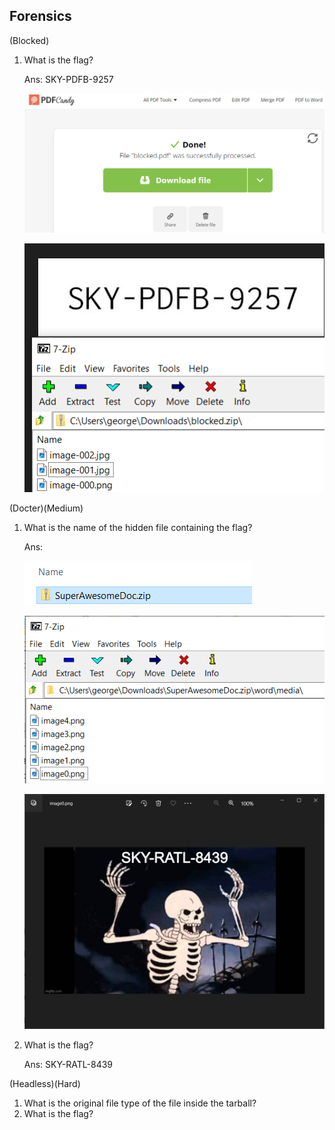 ## Forensics

(Blocked)

1. What is the flag?
    
    Ans: SKY-PDFB-9257
    
    ![Untitled](../Screenshot/Untitled%2075.png)
    
    ![Untitled](../Screenshot/Untitled%2076.png)
    

(Docter)(Medium)

1. What is the name of the hidden file containing the flag?
    
    Ans: 
    
    ![Untitled](../Screenshot/Untitled%2077.png)
    
    ![Untitled](../Screenshot/Untitled%2078.png)
    
    ![Untitled](../Screenshot/Untitled%2079.png)
    
2. What is the flag?
    
    Ans: SKY-RATL-8439
    

(Headless)(Hard)

1. What is the original file type of the file inside the tarball?
2. What is the flag?